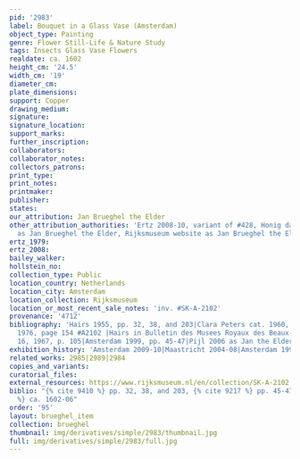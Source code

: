 ```yaml
---
pid: '2983'
label: Bouquet in a Glass Vase (Amsterdam)
object_type: Painting
genre: Flower Still-Life & Nature Study
tags: Insects Glass Vase Flowers
realdate: ca. 1602
height_cm: '24.5'
width_cm: '19'
diameter_cm: 
plate_dimensions: 
support: Copper
drawing_medium: 
signature: 
signature_location: 
support_marks: 
further_inscription: 
collaborators: 
collaborator_notes: 
collectors_patrons: 
print_type: 
print_notes: 
printmaker: 
publisher: 
states: 
our_attribution: Jan Brueghel the Elder
other_attribution_authorities: 'Ertz 2008-10, variant of #428, Honig database, RKD
  as Jan Brueghel the Elder, Rijksmuseum website as Jan Brueghel the Elder'
ertz_1979: 
ertz_2008: 
bailey_walker: 
hollstein_no: 
collection_type: Public
location_country: Netherlands
location_city: Amsterdam
location_collection: Rijksmuseum
location_or_most_recent_sale_notes: 'inv. #SK-A-2102'
provenance: '4712'
bibliography: 'Hairs 1955, pp. 32, 38, and 203|Clara Peters cat. 1960, #646-A2; cat.
  1976, page 154 #A2102 |Hairs in Bulletin des Musees Royaux des Beaux-Arts de Belgique,
  16, 1967, p. 105|Amsterdam 1999, pp. 45-47|Pijl 2006 as Jan the Elder ca. 1602-06'
exhibition_history: 'Amsterdam 2009-10|Maastricht 2004-08|Amsterdam 1999, #2'
related_works: 2985|2989|2984
copies_and_variants: 
curatorial_files: 
external_resources: https://www.rijksmuseum.nl/en/collection/SK-A-2102
biblio: "{% cite 9410 %} pp. 32, 38, and 203, {% cite 9217 %} pp. 45-47, {% cite 9291
  %} ca. 1602-06"
order: '95'
layout: brueghel_item
collection: brueghel
thumbnail: img/derivatives/simple/2983/thumbnail.jpg
full: img/derivatives/simple/2983/full.jpg
---
```

